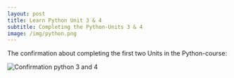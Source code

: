 ```yaml
---
layout: post
title: Learn Python Unit 3 & 4
subtitle: Completing the Python-Units 3 & 4
image: /img/python.png
---
```


The confirmation about completing the first two Units in the Python-course:

![Confirmation python 3 and 4](\cleeb94.github.io\img\Python_Unit_1_and_2.png "Confirmation")
